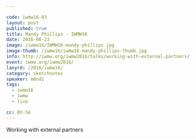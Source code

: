 ```yaml
---

code: iwmw16-03
layout: post
published: true
title: Mandy Phillips - IWMW16
date: 2016-06-23
image: /iwmw16/IWMW16-mandy-phillips.jpg
image-thumb: /iwmw16/iwmw16-mandy-phillips-thumb.jpg
info: http://iwmw.org/iwmw2016/talks/working-with-external-partners/
event: iwmw.org/iwmw2016/
lanyrd: /2016/iwmw16/
category: sketchnotes
speaker: m8nd1
tags:
  - iwmw16
  - iwmw
  - live

cc: BY-SA
---
```


Working with external partners

